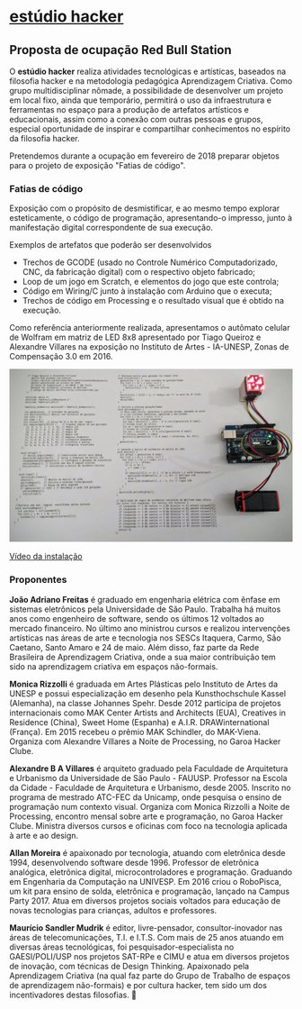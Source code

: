 # [estúdio hacker](/)

## Proposta de ocupação Red Bull Station

O **estúdio hacker** realiza atividades tecnológicas e artísticas, baseados na filosofia hacker e na metodologia pedagógica Aprendizagem Criativa. Como grupo multidisciplinar nômade, a possibilidade de desenvolver um projeto em local fixo, ainda que temporário, permitirá o uso da infraestrutura e ferramentas no espaço para a produção de artefatos artísticos e educacionais, assim como a conexão com outras pessoas e grupos, especial oportunidade de inspirar e compartilhar conhecimentos no espírito da filosofia hacker.

Pretendemos durante a ocupação em fevereiro de 2018 preparar objetos para o projeto de exposição "Fatias de código".

### Fatias de código

Exposição com o propósito de desmistificar, e ao mesmo tempo explorar esteticamente, o código de programação, apresentando-o impresso, junto à manifestação digital correspondente de sua execução.

Exemplos de artefatos que poderão ser desenvolvidos

- Trechos de GCODE (usado no Controle Numérico Computadorizado, CNC, da fabricação digital) com o respectivo objeto fabricado;
- Loop de um jogo em Scratch, e elementos do jogo que este controla;
- Código em Wiring/C junto à instalação com  Arduino que o executa;
- Trechos de código em Processing e o resultado visual que é obtido na execução.

Como referência  anteriormente realizada, apresentamos  o autômato celular de Wolfram em matriz de LED 8x8 apresentado por Tiago  Queiroz e Alexandre Villares na exposição no Instituto de Artes  - IA-UNESP,  Zonas de Compensação 3.0 em 2016.

![ Matriz 8x8 ](assets/queiroz_villares_2016.jpg)



[Vídeo da instalação](assets/queiroz_villares_2016_A.mp4)

### Proponentes



**João Adriano Freitas** é graduado em engenharia elétrica com ênfase em sistemas eletrônicos pela Universidade de São Paulo. Trabalha há muitos anos como engenheiro de software, sendo os últimos 12 voltados ao mercado financeiro. No último ano ministrou cursos e realizou intervenções artísticas nas áreas de arte e tecnologia nos SESCs Itaquera, Carmo, São Caetano, Santo Amaro e 24 de maio. Além disso, faz parte da Rede Brasileira de Aprendizagem Criativa, onde a sua maior contribuição tem sido na aprendizagem criativa em espaços não-formais.

**Monica Rizzolli** é graduada em Artes Plásticas pelo Instituto de Artes da UNESP e possui especialização em desenho pela Kunsthochschule Kassel (Alemanha), na classe Johannes Spehr. Desde 2012 participa de projetos internacionais como MAK Center Artists and Architects (EUA), Creatives in Residence (China), Sweet Home (Espanha) e A.I.R. DRAWinternational (França). Em 2015 recebeu o prêmio MAK Schindler, do MAK-Viena. Organiza com Alexandre Villares a Noite de Processing, no Garoa Hacker Clube.

**Alexandre B A Villares** é arquiteto graduado pela Faculdade de Arquitetura e Urbanismo da Universidade de São Paulo - FAUUSP. Professor na Escola da Cidade - Faculdade de Arquitetura e Urbanismo, desde 2005. Inscrito no programa de mestrado ATC-FEC da Unicamp, onde pesquisa o ensino de programação num contexto visual. Organiza com Monica Rizzolli a Noite de Processing, encontro mensal sobre arte e programação, no Garoa Hacker Clube. Ministra diversos cursos e oficinas com foco na tecnologia aplicada à arte e ao design.

**Allan Moreira** é apaixonado por tecnologia, atuando com eletrônica desde 1994, desenvolvendo software desde 1996. Professor de eletrônica analógica, eletrônica digital, microcontroladores e programação. Graduando em Engenharia da Computação na UNIVESP. Em 2016 criou o RoboPisca, um kit para ensino de solda, eletrônica e programação, lançado na Campus Party 2017.
Atua em diversos projetos sociais voltados para educação de novas tecnologias para crianças, adultos e professores.

**Maurício Sandler Mudrik** é editor, livre-pensador, consultor-inovador nas áreas de telecomunicações, T.I. e I.T.S. Com mais de 25 anos atuando em diversas áreas tecnológicas, foi pesquisador-especialista no GAESI/POLI/USP nos projetos SAT-RPe e CIMU e atua em diversos projetos de inovação, com técnicas de Design Thinking.
Apaixonado pela Aprendizagem Criativa (na qual faz parte do Grupo de Trabalho de espaços de aprendizagem não-formais) e por cultura hacker, tem sido um dos incentivadores destas filosofias.

